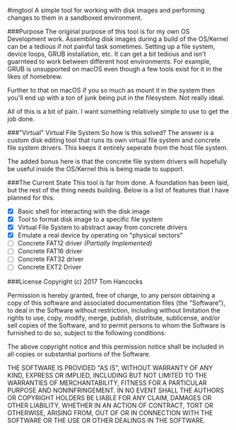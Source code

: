 #imgtool
A simple tool for working with disk images and performing changes to them in a sandboxed environment.

###Purpose
The original purpose of this tool is for my own OS Development work. Assembling
disk images during a build of the OS/Kernel can be a tedious if not painful task sometimes. Setting up a file system, device loops, GRUB installation, etc. It can get a bit tedious and isn't guarnteed to work between different host environments. For example, GRUB is unsupported on macOS even though a few tools exist for it in the likes of homebrew.

Further to that on macOS if you so much as mount it in the system then you'll end up with a ton of junk being put in the filesystem. Not really ideal.

All of this is a bit of pain. I want something relatively simple to use to get the job done.

###"Virtual" Virtual File System
So how is this solved? The answer is a custom disk editing tool that runs its own virtual file system and concrete file system drivers. This keeps it entirely seperate from the host file system.

The added bonus here is that the concrete file system drivers will hopefully be useful inside the OS/Kernel this is being made to support.

###The Current State
This tool is far from done. A foundation has been laid, but the rest of the thing needs building. Below is a list of features that I have planned for this.

- [x] Basic shell for interacting with the disk image
- [x] Tool to format disk image to a specific file system
- [x] Virtual File System to abstract away from concrete drivers
- [x] Emulate a real device by operating on "physical sectors"
- [ ] Concrete FAT12 driver *(Partially Implemented)*
- [ ] Concrete FAT16 driver
- [ ] Concrete FAT32 driver
- [ ] Concrete EXT2 Driver

###License
Copyright (c) 2017 Tom Hancocks

Permission is hereby granted, free of charge, to any person obtaining a copy
of this software and associated documentation files (the "Software"), to deal
in the Software without restriction, including without limitation the rights
to use, copy, modify, merge, publish, distribute, sublicense, and/or sell
copies of the Software, and to permit persons to whom the Software is
furnished to do so, subject to the following conditions:

The above copyright notice and this permission notice shall be included in all
copies or substantial portions of the Software.

THE SOFTWARE IS PROVIDED "AS IS", WITHOUT WARRANTY OF ANY KIND, EXPRESS OR
IMPLIED, INCLUDING BUT NOT LIMITED TO THE WARRANTIES OF MERCHANTABILITY,
FITNESS FOR A PARTICULAR PURPOSE AND NONINFRINGEMENT. IN NO EVENT SHALL THE
AUTHORS OR COPYRIGHT HOLDERS BE LIABLE FOR ANY CLAIM, DAMAGES OR OTHER
LIABILITY, WHETHER IN AN ACTION OF CONTRACT, TORT OR OTHERWISE, ARISING FROM,
OUT OF OR IN CONNECTION WITH THE SOFTWARE OR THE USE OR OTHER DEALINGS IN THE
SOFTWARE.

